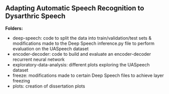 ## Adapting Automatic Speech Recognition to Dysarthric Speech

**Folders:**
* deep-speech: code to split the data into train/validation/test sets & modifications made to the Deep Speech inference.py file to perform evaluation on the UASpeech dataset
* encoder-decoder: code to build and evaluate an encoder-decoder recurrent neural network
* exploratory-data-analysis: different plots exploring the UASpeech dataset
* freeze: modifications made to certain Deep Speech files to achieve layer freezing
* plots: creation of dissertation plots

